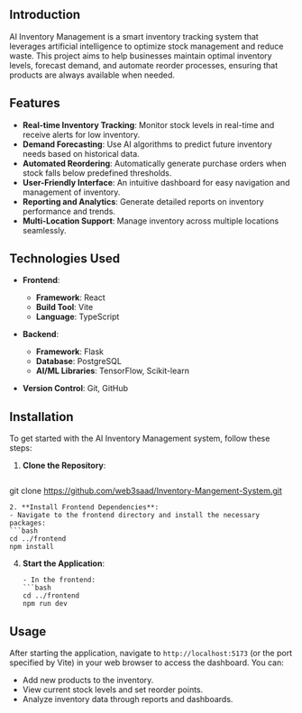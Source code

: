 
## Introduction
AI Inventory Management is a smart inventory tracking system that leverages artificial intelligence to optimize stock management and reduce waste. This project aims to help businesses maintain optimal inventory levels, forecast demand, and automate reorder processes, ensuring that products are always available when needed.
## Features
- **Real-time Inventory Tracking**: Monitor stock levels in real-time and receive alerts for low inventory.
- **Demand Forecasting**: Use AI algorithms to predict future inventory needs based on historical data.
- **Automated Reordering**: Automatically generate purchase orders when stock falls below predefined thresholds.
- **User-Friendly Interface**: An intuitive dashboard for easy navigation and management of inventory.
- **Reporting and Analytics**: Generate detailed reports on inventory performance and trends.
- **Multi-Location Support**: Manage inventory across multiple locations seamlessly.
## Technologies Used
- **Frontend**:
  - **Framework**: React
  - **Build Tool**: Vite
  - **Language**: TypeScript
  
- **Backend**: 
  - **Framework**: Flask
  - **Database**: PostgreSQL
  - **AI/ML Libraries**: TensorFlow, Scikit-learn
  
- **Version Control**: Git, GitHub
## Installation
To get started with the AI Inventory Management system, follow these steps:
1. **Clone the Repository**:
   ```bash
  git clone https://github.com/web3saad/Inventory-Mangement-System.git

   ```
2. **Install Frontend Dependencies**:
   - Navigate to the frontend directory and install the necessary packages:
   ```bash
   cd ../frontend
   npm install
   ```
4. **Start the Application**:
   ```
   - In the frontend:
   ```bash
   cd ../frontend
   npm run dev
   ```
## Usage
After starting the application, navigate to `http://localhost:5173` (or the port specified by Vite) in your web browser to access the dashboard. You can:
- Add new products to the inventory.
- View current stock levels and set reorder points.
- Analyze inventory data through reports and dashboards.
